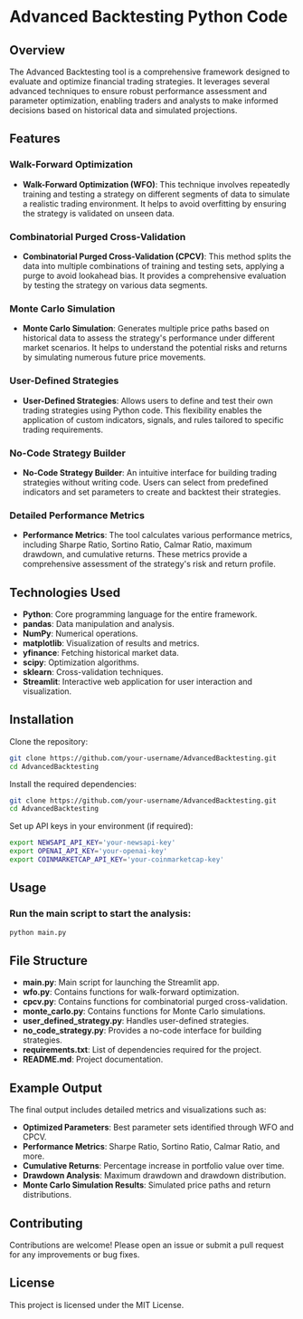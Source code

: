 # Advanced Backtesting Python Code

## Overview

The Advanced Backtesting tool is a comprehensive framework designed to evaluate and optimize financial trading strategies. It leverages several advanced techniques to ensure robust performance assessment and parameter optimization, enabling traders and analysts to make informed decisions based on historical data and simulated projections.

## Features

### Walk-Forward Optimization
- **Walk-Forward Optimization (WFO)**: This technique involves repeatedly training and testing a strategy on different segments of data to simulate a realistic trading environment. It helps to avoid overfitting by ensuring the strategy is validated on unseen data.

### Combinatorial Purged Cross-Validation
- **Combinatorial Purged Cross-Validation (CPCV)**: This method splits the data into multiple combinations of training and testing sets, applying a purge to avoid lookahead bias. It provides a comprehensive evaluation by testing the strategy on various data segments.

### Monte Carlo Simulation
- **Monte Carlo Simulation**: Generates multiple price paths based on historical data to assess the strategy's performance under different market scenarios. It helps to understand the potential risks and returns by simulating numerous future price movements.

### User-Defined Strategies
- **User-Defined Strategies**: Allows users to define and test their own trading strategies using Python code. This flexibility enables the application of custom indicators, signals, and rules tailored to specific trading requirements.

### No-Code Strategy Builder
- **No-Code Strategy Builder**: An intuitive interface for building trading strategies without writing code. Users can select from predefined indicators and set parameters to create and backtest their strategies.

### Detailed Performance Metrics
- **Performance Metrics**: The tool calculates various performance metrics, including Sharpe Ratio, Sortino Ratio, Calmar Ratio, maximum drawdown, and cumulative returns. These metrics provide a comprehensive assessment of the strategy's risk and return profile.

## Technologies Used

- **Python**: Core programming language for the entire framework.
- **pandas**: Data manipulation and analysis.
- **NumPy**: Numerical operations.
- **matplotlib**: Visualization of results and metrics.
- **yfinance**: Fetching historical market data.
- **scipy**: Optimization algorithms.
- **sklearn**: Cross-validation techniques.
- **Streamlit**: Interactive web application for user interaction and visualization.

## Installation

Clone the repository:
```bash
git clone https://github.com/your-username/AdvancedBacktesting.git
cd AdvancedBacktesting
```
Install the required dependencies:
```bash
git clone https://github.com/your-username/AdvancedBacktesting.git
cd AdvancedBacktesting
```

Set up API keys in your environment (if required):
```bash
export NEWSAPI_API_KEY='your-newsapi-key'
export OPENAI_API_KEY='your-openai-key'
export COINMARKETCAP_API_KEY='your-coinmarketcap-key'
```

## Usage
### Run the main script to start the analysis:

```bash
python main.py
```

## File Structure

- **main.py**: Main script for launching the Streamlit app.
- **wfo.py**: Contains functions for walk-forward optimization.
- **cpcv.py**: Contains functions for combinatorial purged cross-validation.
- **monte_carlo.py**: Contains functions for Monte Carlo simulations.
- **user_defined_strategy.py**: Handles user-defined strategies.
- **no_code_strategy.py**: Provides a no-code interface for building strategies.
- **requirements.txt**: List of dependencies required for the project.
- **README.md**: Project documentation.

## Example Output

The final output includes detailed metrics and visualizations such as:

- **Optimized Parameters**: Best parameter sets identified through WFO and CPCV.
- **Performance Metrics**: Sharpe Ratio, Sortino Ratio, Calmar Ratio, and more.
- **Cumulative Returns**: Percentage increase in portfolio value over time.
- **Drawdown Analysis**: Maximum drawdown and drawdown distribution.
- **Monte Carlo Simulation Results**: Simulated price paths and return distributions.

## Contributing

Contributions are welcome! Please open an issue or submit a pull request for any improvements or bug fixes.

## License

This project is licensed under the MIT License.
